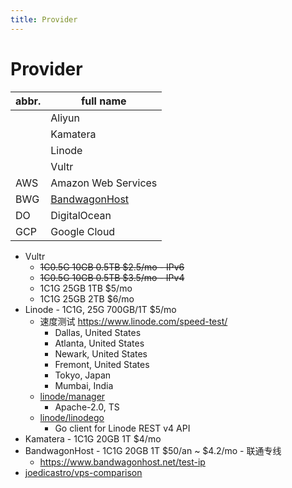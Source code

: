 ```yaml
---
title: Provider
---
```


# Provider

| abbr. | full name           |
| ----- | ------------------- |
|       | Aliyun              |
|       | Kamatera            |
|       | Linode              |
|       | Vultr               |
| AWS   | Amazon Web Services |
| BWG   | [BandwagonHost]     |
| DO    | DigitalOcean        |
| GCP   | Google Cloud        |

[bandwagonhost]: https://bandwagonhost.com/

- Vultr
  - ~~1C0.5G 10GB 0.5TB $2.5/mo - IPv6~~
  - ~~1C0.5G 10GB 0.5TB $3.5/mo - IPv4~~
  - 1C1G 25GB 1TB $5/mo
  - 1C1G 25GB 2TB $6/mo
- Linode - 1C1G, 25G 700GB/1T $5/mo
  - 速度测试 https://www.linode.com/speed-test/
    - Dallas, United States
    - Atlanta, United States
    - Newark, United States
    - Fremont, United States
    - Tokyo, Japan
    - Mumbai, India
  - [linode/manager](https://github.com/linode/manager)
    - Apache-2.0, TS
  - [linode/linodego](https://github.com/linode/linodego)
    - Go client for Linode REST v4 API
- Kamatera - 1C1G 20GB 1T $4/mo
- BandwagonHost - 1C1G 20GB 1T $50/an ~ $4.2/mo - 联通专线
  - https://www.bandwagonhost.net/test-ip
- [joedicastro/vps-comparison](https://github.com/joedicastro/vps-comparison)
